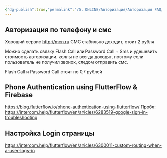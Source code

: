 ```yaml
---
{"dg-publish":true,"permalink":"/5. ONLINE/Авторизация/Авторизация FAQ/","created":"2024-10-22T17:04:15.089-03:00","updated":"2024-10-22T17:05:06.208-03:00"}
---
```



## Авторизация по телефону и смс
Хороший сервис http://mcn.ru
СМС стабильно доходит, стоит 2 рубля

Можно сделать связку Flash Call или Password Call + Sms и удешевить стоимость авторизации.
коллы не всегда доходят, поэтому если пользователь не получил звонок, следом отправить смс. 

Flash Call и Password Call стоят по 0,7 рублей

## Phone Authentication using FlutterFlow & Firebase
https://blog.flutterflow.io/phone-authentication-using-flutterflow/
Пробл: https://intercom.help/flutterflow/en/articles/6283519-google-sign-in-troubleshooting

## Настройка Login страницы
https://intercom.help/flutterflow/en/articles/6300011-custom-routing-when-a-user-logs-in 
